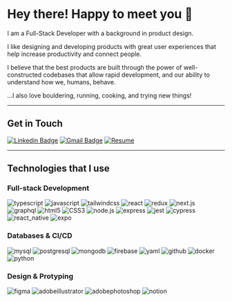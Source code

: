 # Hey there! Happy to meet you 🤠

I am a Full-Stack Developer with a background in product design.

I like designing and developing products with great user experiences that help increase productivity and connect people.

I believe that the best products are built through the power of well-constructed codebases that allow rapid development, and our ability to understand how we, humans, behave.

...I also love bouldering, running, cooking, and trying new things!

---

## Get in Touch

[![Linkedin Badge](https://img.shields.io/badge/-kennychow-blue?style=for-the-badge&logo=Linkedin&logoColor=white&link=https://www.linkedin.com/in/ktkennychow)](https://www.linkedin.com/in/ktkennychow/)
[![Gmail Badge](https://img.shields.io/badge/-ktkennychow@gmail.com-c14438?style=for-the-badge&logo=Gmail&logoColor=white&link=mailto:ktkennychow@gmail.com)](mailto:ktkennychow@gmail.com)
[![Resume](https://img.shields.io/badge/Resume-4285F4?style=for-the-badge&logo=googledrive&logoColor=white)](https://docs.google.com/document/d/1mbMRR4SPd-eNFf0irI68nCRGxiCdyRJrN1EJPvOPTvI/edit?usp=sharing)

---

## Technologies that I use

### Full-stack Development

![typescript](https://img.shields.io/badge/typescript-grey?style=for-the-badge&logo=typescript)
![javascript](https://img.shields.io/badge/javascript-grey?style=for-the-badge&logo=javascript)
![tailwindcss](https://img.shields.io/badge/tailwindcss-grey?style=for-the-badge&logo=tailwindcss)
![react](https://img.shields.io/badge/react-grey?style=for-the-badge&logo=react)
![redux](https://img.shields.io/badge/redux-grey?style=for-the-badge&logo=redux)
![next.js](https://img.shields.io/badge/next.js-grey?style=for-the-badge&logo=next.js)
![graphql](https://img.shields.io/badge/graphql-grey?style=for-the-badge&logo=graphql)
![html5](https://img.shields.io/badge/html5-grey?style=for-the-badge&logo=html5)
![CSS3](https://img.shields.io/badge/CSS3-grey?style=for-the-badge&logo=CSS3)
![node.js](https://img.shields.io/badge/node.js-grey?style=for-the-badge&logo=node.js)
![express](https://img.shields.io/badge/express-grey?style=for-the-badge&logo=express)
![jest](https://img.shields.io/badge/jest-grey?style=for-the-badge&logo=jest)
![cypress](https://img.shields.io/badge/cypress-grey?style=for-the-badge&logo=cypress)
![react_native](https://img.shields.io/badge/react_native-grey?style=for-the-badge&logo=react)
![expo](https://img.shields.io/badge/expo-grey?style=for-the-badge&logo=expo)

### Databases & CI/CD

![mysql](https://img.shields.io/badge/mysql-grey?style=for-the-badge&logo=mysql)
![postgresql](https://img.shields.io/badge/postgresql-grey?style=for-the-badge&logo=postgresql)
![mongodb](https://img.shields.io/badge/mongodb-grey?style=for-the-badge&logo=mongodb)
![firebase](https://img.shields.io/badge/firebase-grey?style=for-the-badge&logo=firebase)
![yaml](https://img.shields.io/badge/yaml-grey?style=for-the-badge&logo=yaml)
![github](https://img.shields.io/badge/github-grey?style=for-the-badge&logo=github)
![docker](https://img.shields.io/badge/docker-grey?style=for-the-badge&logo=docker)
![python](https://img.shields.io/badge/python-grey?style=for-the-badge&logo=python)

### Design & Protyping

![figma](https://img.shields.io/badge/figma-grey?style=for-the-badge&logo=figma)
![adobeillustrator](https://img.shields.io/badge/illustrator-grey?style=for-the-badge&logo=adobeillustrator)
![adobephotoshop](https://img.shields.io/badge/photoshop-grey?style=for-the-badge&logo=adobephotoshop)
![notion](https://img.shields.io/badge/notion-grey?style=for-the-badge&logo=notion)
